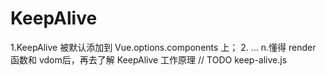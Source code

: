 # KeepAlive

1.KeepAlive 被默认添加到 Vue.options.components 上；
2.
...
n.懂得 render 函数和 vdom后，再去了解 KeepAlive 工作原理 // TODO keep-alive.js